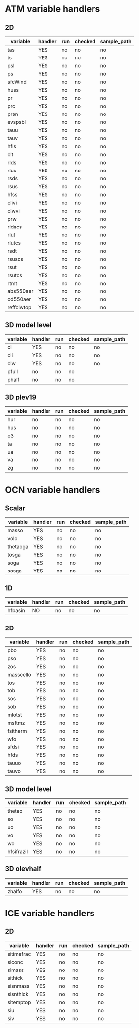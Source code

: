 # ATM variable handlers

## 2D

| variable   | handler | run | checked | sample_path |
| --------   | ------- | --- | ------- | ----------- |
| tas        | YES     | no  | no      | no          |
| ts         | YES     | no  | no      | no          |
| psl        | YES     | no  | no      | no          |
| ps         | YES     | no  | no      | no          |
| sfcWind    | YES     | no  | no      | no          |
| huss       | YES     | no  | no      | no          |
| pr         | YES     | no  | no      | no          |
| prc        | YES     | no  | no      | no          |
| prsn       | YES     | no  | no      | no          |
| evspsbl    | YES     | no  | no      | no          |
| tauu       | YES     | no  | no      | no          |
| tauv       | YES     | no  | no      | no          |
| hfls       | YES     | no  | no      | no          |
| clt        | YES     | no  | no      | no          |
| rlds       | YES     | no  | no      | no          |
| rlus       | YES     | no  | no      | no          |
| rsds       | YES     | no  | no      | no          |
| rsus       | YES     | no  | no      | no          |
| hfss       | YES     | no  | no      | no          |
| clivi      | YES     | no  | no      | no          |
| clwvi      | YES     | no  | no      | no          |
| prw        | YES     | no  | no      | no          |
| rldscs     | YES     | no  | no      | no          |
| rlut       | YES     | no  | no      | no          |
| rlutcs     | YES     | no  | no      | no          |
| rsdt       | YES     | no  | no      | no          |
| rsuscs     | YES     | no  | no      | no          |
| rsut       | YES     | no  | no      | no          |
| rsutcs     | YES     | no  | no      | no          |
| rtmt       | YES     | no  | no      | no          |
| abs550aer  | YES     | no  | no      | no          |
| od550aer   | YES     | no  | no      | no          |
| reffclwtop | YES     | no  | no      | no          |

## 3D model level

| variable | handler | run | checked | sample_path |
| -------- | ------- | --- | ------- | ----------- |
| cl       | YES     | no  | no      | no          |
| cli      | YES     | no  | no      | no          |
| clw      | YES     | no  | no      | no          |
| pfull | no | no | no |
| phalf | no | no | no |

## 3D plev19

| variable | handler | run | checked | sample_path |
| -------- | ------- | --- | ------- | ----------- |
| hur      | no      | no  | no      | no          |
| hus      | no      | no  | no      | no          |
| o3       | no      | no  | no      | no          |
| ta       | no      | no  | no      | no          |
| ua       | no      | no  | no      | no          |
| va       | no      | no  | no      | no          |
| zg       | no      | no  | no      | no          |


# OCN variable handlers

## Scalar

| variable   | handler | run | checked | sample_path |
| --------   | ------- | --- | ------- | ----------- |
| masso      | YES     | no  | no      | no          |
| volo       | YES     | no  | no      | no          |
| thetaoga   | YES     | no  | no      | no          |
| tosga      | YES     | no  | no      | no          |
| soga       | YES     | no  | no      | no          |
| sosga      | YES     | no  | no      | no          |


## 1D

| variable   | handler | run | checked | sample_path |
| --------   | ------- | --- | ------- | ----------- |
| hfbasin    | NO      | no  | no      | no          |


## 2D

| variable   | handler | run | checked | sample_path |
| --------   | ------- | --- | ------- | ----------- |
| pbo        | YES     | no  | no      | no          |
| pso        | YES     | no  | no      | no          |
| zos        | YES     | no  | no      | no          |
| masscello  | YES     | no  | no      | no          |
| tos        | YES     | no  | no      | no          |
| tob        | YES     | no  | no      | no          |
| sos        | YES     | no  | no      | no          |
| sob        | YES     | no  | no      | no          |
| mlotst     | YES     | no  | no      | no          |
| msftmz     | YES     | no  | no      | no          |
| fsitherm   | YES     | no  | no      | no          |
| wfo        | YES     | no  | no      | no          |
| sfdsi      | YES     | no  | no      | no          |
| hfds       | YES     | no  | no      | no          |
| tauuo      | YES     | no  | no      | no          |
| tauvo      | YES     | no  | no      | no          |

## 3D model level

| variable   | handler | run | checked | sample_path |
| --------   | ------- | --- | ------- | ----------- |
| thetao     | YES     | no  | no      | no          |
| so         | YES     | no  | no      | no          |
| uo         | YES     | no  | no      | no          |
| vo         | YES     | no  | no      | no          |
| wo         | YES     | no  | no      | no          |
| hfsifrazil | YES     | no  | no      | no          |

## 3D olevhalf

| variable | handler | run | checked | sample_path |
| -------- | ------- | --- | ------- | ----------- |
| zhalfo   | YES     | no  | no      | no          |


# ICE variable handlers

## 2D

| variable   | handler | run | checked | sample_path |
| --------   | ------- | --- | ------- | ----------- |
| sitimefrac | YES     | no  | no      | no          |
| siconc     | YES     | no  | no      | no          |
| simass     | YES     | no  | no      | no          |
| sithick    | YES     | no  | no      | no          |
| sisnmass   | YES     | no  | no      | no          |
| sisnthick  | YES     | no  | no      | no          |
| sitemptop  | YES     | no  | no      | no          |
| siu        | YES     | no  | no      | no          |
| siv        | YES     | no  | no      | no          |
